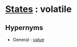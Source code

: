 # [States][1] : volatile

## Hypernyms

  - General : [value](The_Basics/General/value.md)

[1]: README.md
